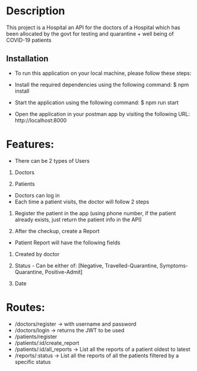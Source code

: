 # Description
This project is a Hospital an API for the doctors of a Hospital which has been allocated by the
govt for testing and quarantine + well being of COVID-19 patients

## Installation

* To run this application on your local machine, please follow these steps:

* Install the required dependencies using the following command: $ npm install

* Start the application using the following command: $ npm run start

* Open the application in your postman app by visiting the following URL: http://localhost:8000

# Features:

- There can be 2 types of Users

1. Doctors

2. Patients

- Doctors can log in
- Each time a patient visits, the doctor will follow 2 steps
 
1. Register the patient in the app (using phone number, if the patient already exists, just
return the patient info in the API)

2. After the checkup, create a Report
- Patient Report will have the following fields

1. Created by doctor

2. Status - Can be either of: [Negative, Travelled-Quarantine, Symptoms-Quarantine,
Positive-Admit]

3. Date


# Routes:

- /doctors/register → with username and password
- /doctors/login → returns the JWT to be used
- /patients/register
- /patients/:id/create_report
- /patients/:id/all_reports → List all the reports of a patient oldest to latest
- /reports/:status → List all the reports of all the patients filtered by a specific status
